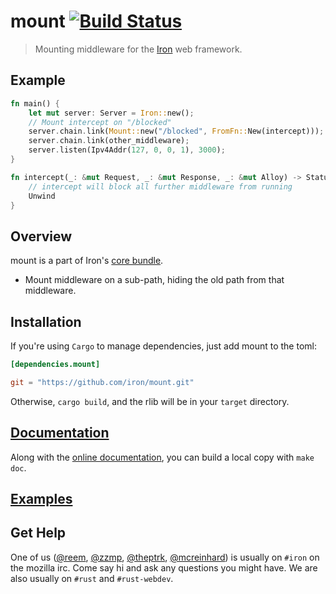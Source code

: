 mount [![Build Status](https://secure.travis-ci.org/iron/mount.png?branch=master)](https://travis-ci.org/iron/mount)
====

> Mounting middleware for the [Iron](https://github.com/iron/iron) web framework.

## Example

```rust
fn main() {
    let mut server: Server = Iron::new();
    // Mount intercept on "/blocked"
    server.chain.link(Mount::new("/blocked", FromFn::New(intercept)));
    server.chain.link(other_middleware);
    server.listen(Ipv4Addr(127, 0, 0, 1), 3000);
}

fn intercept(_: &mut Request, _: &mut Response, _: &mut Alloy) -> Status {
    // intercept will block all further middleware from running
    Unwind
}
```

## Overview

mount is a part of Iron's [core bundle](https://github.com/iron/core).

- Mount middleware on a sub-path, hiding the old path from that middleware.

## Installation

If you're using `Cargo` to manage dependencies, just add mount to the toml:

```toml
[dependencies.mount]

git = "https://github.com/iron/mount.git"
```

Otherwise, `cargo build`, and the rlib will be in your `target` directory.

## [Documentation](http://docs.ironframework.io/mount)

Along with the [online documentation](http://docs.ironframework.io/mount),
you can build a local copy with `make doc`.

## [Examples](/examples)

## Get Help

One of us ([@reem](https://github.com/reem/), [@zzmp](https://github.com/zzmp/),
[@theptrk](https://github.com/theptrk/), [@mcreinhard](https://github.com/mcreinhard))
is usually on `#iron` on the mozilla irc. Come say hi and ask any questions you might have.
We are also usually on `#rust` and `#rust-webdev`.
